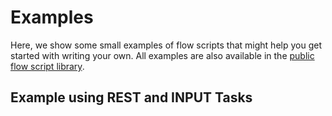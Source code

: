 # Examples

Here, we show some small examples of flow scripts that might help you get started with writing your own. All examples are also available in the [public flow script library](https://github.com/starflows/library).

## Example using REST and INPUT Tasks
